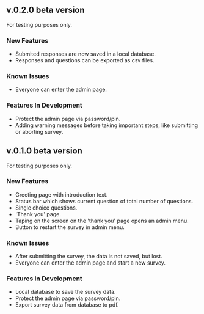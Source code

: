 ## v.0.2.0 beta version

For testing purposes only.

### New Features
* Submited responses are now saved in a local database.
* Responses and questions can be exported as csv files.

### Known Issues
* Everyone can enter the admin page.

### Features In Development
* Protect the admin page via password/pin.
* Adding warning messages before taking important steps, like submitting
  or aborting survey.

## v.0.1.0 beta version

For testing purposes only.

### New Features
* Greeting page with introduction text.
* Status bar which shows current question of total number of questions.
* Single choice questions.
* 'Thank you' page.
* Taping on the screen on the 'thank you' page opens an admin menu.
* Button to restart the survey in admin menu.

### Known Issues
* After submitting the survey, the data is not saved, but lost.
* Everyone can enter the admin page and start a new survey.

### Features In Development
* Local database to save the survey data.
* Protect the admin page via password/pin.
* Export survey data from database to pdf.